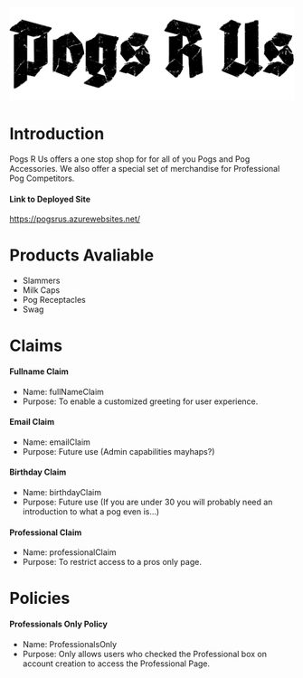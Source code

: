 ![solution image](./Graphics/Logo.png)
# Introduction 
Pogs R Us offers a one stop shop for for all of you Pogs and Pog Accessories. We also offer a special set of merchandise for Professional Pog Competitors.

#### Link to Deployed Site

https://pogsrus.azurewebsites.net/

# Products Avaliable
- Slammers
- Milk Caps
- Pog Receptacles
- Swag

# Claims
#### Fullname Claim
- Name: fullNameClaim
- Purpose: To enable a customized greeting for user experience.

#### Email Claim
- Name: emailClaim
- Purpose: Future use (Admin capabilities mayhaps?)

#### Birthday Claim
- Name: birthdayClaim
- Purpose: Future use (If you are under 30 you will probably need an introduction to what a pog even is...)

#### Professional Claim
- Name: professionalClaim
- Purpose: To restrict access to a pros only page.

# Policies

#### Professionals Only Policy
- Name: ProfessionalsOnly
- Purpose: Only allows users who checked the Professional box on account creation to access the Professional Page.


